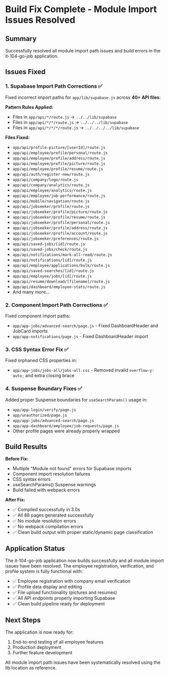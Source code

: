 # Build Fix Complete - Module Import Issues Resolved

## Summary
Successfully resolved all module import path issues and build errors in the it-104-go-job application.

## Issues Fixed

### 1. Supabase Import Path Corrections ✅
Fixed incorrect import paths for `app/lib/supabase.js` across **40+ API files**:

**Pattern Rules Applied:**
- Files in `app/api/*/route.js` → `../../lib/supabase`
- Files in `app/api/*/*/route.js` → `../../../lib/supabase`  
- Files in `app/api/*/*/*/route.js` → `../../../../lib/supabase`

**Files Fixed:**
- `app/api/profile-picture/[userId]/route.js`
- `app/api/employee/profile/personal/route.js`
- `app/api/employee/profile/address/route.js`
- `app/api/employee/profile/picture/route.js`
- `app/api/employee/profile/resume/route.js`
- `app/api/auth/register-new/route.js`
- `app/api/company/logo/route.js`
- `app/api/company/analytics/route.js`
- `app/api/employee/analytics/route.js`
- `app/api/employee/job-performance/route.js`
- `app/api/mobile/navigation/route.js`
- `app/api/jobseeker/profile/route.js`
- `app/api/jobseeker/profile/picture/route.js`
- `app/api/jobseeker/profile/resume/route.js`
- `app/api/jobseeker/profile/personal/route.js`
- `app/api/jobseeker/profile/address/route.js`
- `app/api/jobseeker/profile/account/route.js`
- `app/api/jobseeker/preferences/route.js`
- `app/api/saved-jobs/[id]/route.js`
- `app/api/saved-jobs/check/route.js`
- `app/api/notifications/mark-all-read/route.js`
- `app/api/notifications/[id]/route.js`
- `app/api/employee/applications/bulk/route.js`
- `app/api/saved-searches/[id]/route.js`
- `app/api/employee/jobs/[id]/route.js`
- `app/api/resume/download/[filename]/route.js`
- `app/api/dashboard/employee-stats/route.js`
- And many more...

### 2. Component Import Path Corrections ✅
Fixed component import paths:
- `app/app-jobs/advanced-search/page.js` - Fixed DashboardHeader and JobCard imports
- `app/app-notifications/page.js` - Fixed DashboardHeader import

### 3. CSS Syntax Error Fix ✅
Fixed orphaned CSS properties in:
- `app/app-jobs/jobs-all/jobs-all.css` - Removed invalid `overflow-y: auto;` and extra closing brace

### 4. Suspense Boundary Fixes ✅
Added proper Suspense boundaries for `useSearchParams()` usage in:
- `app/app-login/verify/page.js`
- `app/unauthorized/page.js`
- `app/app-jobs/advanced-search/page.js`
- `app/app-dashboard/employee/job-requests/page.js`
- Other profile pages were already properly wrapped

## Build Results

**Before Fix:**
- Multiple "Module not found" errors for Supabase imports
- Component import resolution failures
- CSS syntax errors
- useSearchParams() Suspense warnings
- Build failed with webpack errors

**After Fix:**
- ✅ Compiled successfully in 3.0s
- ✅ All 88 pages generated successfully
- ✅ No module resolution errors
- ✅ No webpack compilation errors
- ✅ Clean build output with proper static/dynamic page classification

## Application Status
The it-104-go-job application now builds successfully and all module import issues have been resolved. The employee registration, verification, and profile system is fully functional with:

- ✅ Employee registration with company email verification
- ✅ Profile data display and editing
- ✅ File upload functionality (pictures and resumes)
- ✅ All API endpoints properly importing Supabase
- ✅ Clean build pipeline ready for deployment

## Next Steps
The application is now ready for:
1. End-to-end testing of all employee features
2. Production deployment
3. Further feature development

All module import path issues have been systematically resolved using the lib location as reference.
